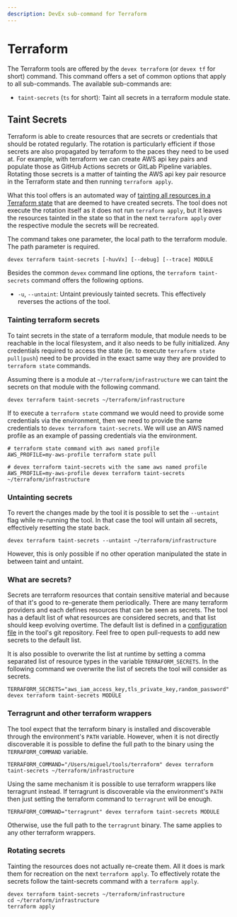 ```yaml
---
description: DevEx sub-command for Terraform
---
```


# Terraform

The Terraform tools are offered by the `devex terraform` \(or `devex tf` for short\) command.
This command offers a set of common options that apply to all sub-commands.
The available sub-commands are:

* `taint-secrets` \(`ts` for short\): Taint all secrets in a terraform module state.

## Taint Secrets

Terraform is able to create resources that are secrets or credentials that should be rotated regularly.
The rotation is particularly efficient if those secrets are also propagated by terraform to the paces they need to be used at.
For example, with terraform we can create AWS api key pairs and populate those as GitHub Actions secrets or GitLab Pipeline variables.
Rotating those secrets is a matter of tainting the AWS api key pair resource in the Terraform state and then running `terraform apply`.

What this tool offers is an automated way of [tainting all resources in a Terraform state](https://www.terraform.io/docs/cli/state/taint.html) that are deemed to have created secrets.
The tool does not execute the rotation itself as it does not run `terraform apply`, but it leaves the resources tainted in the state so that in the next `terraform apply` over the respective module the secrets will be recreated.

The command takes one parameter, the local path to the terraform module.
The path parameter is required.

```text
devex terraform taint-secrets [-huvVx] [--debug] [--trace] MODULE
```

Besides the common `devex` command line options, the `terraform taint-secrets` command offers the following options.

* `-u`, `--untaint`: Untaint previously tainted secrets. This effectively reverses the actions of the tool.

### Tainting terraform secrets

To taint secrets in the state of a terraform module, that module needs to be reachable in the local filesystem, and it also needs to be fully initialized.
Any credentials required to access the state (ie. to execute `terraform state pull|push`) need to be provided in the exact same way they are provided to `terraform state` commands.

Assuming there is a module at `~/terraform/infrastructure` we can taint the secrets on that module with the following command.
```text
devex terraform taint-secrets ~/terraform/infrastructure
```

If to execute a `terraform state` command we would need to provide some credentials via the environment, then we need to provide the same credentials to `devex terraform taint-secrets`.
We will use an AWS named profile as an example of passing credentials via the environment.
```text
# terraform state command with aws named profile
AWS_PROFILE=my-aws-profile terraform state pull

# devex terraform taint-secrets with the same aws named profile
AWS_PROFILE=my-aws-profile devex terraform taint-secrets ~/terraform/infrastructure
```

### Untainting secrets

To revert the changes made by the tool it is possible to set the `--untaint` flag while re-running the tool.
In that case the tool will untain all secrets, effectively resetting the state back.
```text
devex terraform taint-secrets --untaint ~/terraform/infrastructure
```
However, this is only possible if no other operation manipulated the state in between taint and untaint.

### What are secrets?

Secrets are terraform resources that contain sensitive material and because of that it's good to re-generate them periodically.
There are many terraform providers and each defines resources that can be seen as secrets.
The tool has a default list of what resources are considered secrets, and that list should keep evolving overtime.
The default list is defined in a [configuration file](https://github.com/miguelaferreira/devex-cli/blob/main/src/main/resources/application.yml) in the tool's git repository.
Feel free to open pull-requests to add new secrets to the default list.

It is also possible to overwrite the list at runtime by setting a comma separated list of resource types in the variable `TERRAFORM_SECRETS`.
In the following command we overwrite the list of secrets the tool will consider as secrets.
```text
TERRAFORM_SECRETS="aws_iam_access_key,tls_private_key,random_password" devex terraform taint-secrets MODULE
```

### Terragrunt and other terraform wrappers

The tool expect that the terraform binary is installed and discoverable through the environment's `PATH` variable.
However, when it is not directly discoverable it is possible to define the full path to the binary using the `TERRAFORM_COMMAND` variable.
```text
TERRAFORM_COMMAND="/Users/miguel/tools/terraform" devex terraform taint-secrets ~/terraform/infrastructure
```

Using the same mechanism it is possible to use terraform wrappers like terragrunt instead.
If terragrunt is discoverable via the environment's `PATH` then just setting the terraform command to `terragrunt` will be enough.
```text
TERRAFORM_COMMAND="terragrunt" devex terraform taint-secrets MODULE
```
Otherwise, use the full path to the `terragrunt` binary.
The same applies to any other terraform wrappers.

### Rotating secrets

Tainting the resources does not actually re-create them.
All it does is mark them for recreation on the next `terraform apply`.
To effectively rotate the secrets follow the taint-secrets command with a `terraform apply`.

```text
devex terraform taint-secrets ~/terraform/infrastructure
cd ~/terraform/infrastructure
terraform apply
```
